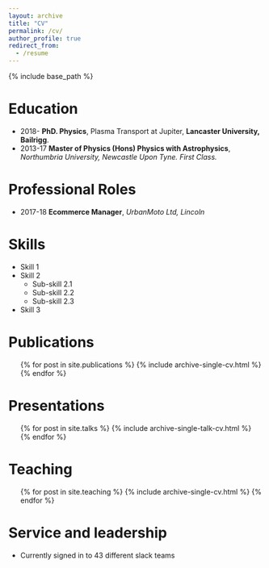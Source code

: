 ```yaml
---
layout: archive
title: "CV"
permalink: /cv/
author_profile: true
redirect_from:
  - /resume
---
```


{% include base_path %}

Education
======
* 2018- **PhD. Physics**, Plasma Transport at Jupiter, __Lancaster University, Bailrigg__.
* 2013-17 **Master of Physics (Hons) Physics with Astrophysics**, _Northumbria University, Newcastle Upon Tyne. First Class._


Professional Roles
======
* 2017-18 **Ecommerce Manager**, _UrbanMoto Ltd, Lincoln_

Skills
======
* Skill 1
* Skill 2
  * Sub-skill 2.1
  * Sub-skill 2.2
  * Sub-skill 2.3
* Skill 3

Publications
======
  <ul>{% for post in site.publications %}
    {% include archive-single-cv.html %}
  {% endfor %}</ul>

Presentations
======
<ul>{% for post in site.talks %}
  {% include archive-single-talk-cv.html %}
{% endfor %}</ul>

Teaching
======
  <ul>{% for post in site.teaching %}
    {% include archive-single-cv.html %}
  {% endfor %}</ul>

Service and leadership
======
* Currently signed in to 43 different slack teams
